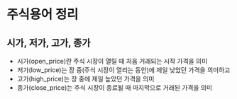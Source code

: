 # 주식용어 정리

## 시가, 저가, 고가, 종가
- 시가(open_price)란 주식 시장이 열릴 때 처음 거래되는 시작 가격을 의미
- 저가(low_price)는 장 중(주식 시장이 열리는 동안)에 제일 낮았던 가격을 의미하고
- 고가(high_price)는 장 중에 제일 높았던 가격을 의미
- 종가(close_price)는 주식 시장이 종료될 때 마지막으로 거래된 가격을 의미